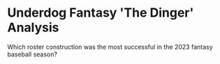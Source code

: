 # Underdog Fantasy 'The Dinger' Analysis
Which roster construction was the most successful in the 2023 fantasy baseball season?
